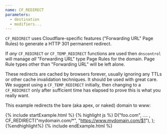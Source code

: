 ```yaml
---
name: CF_REDIRECT
parameters:
  - destination
  - modifiers...
---
```


`CF_REDIRECT` uses Cloudflare-specific features ("Forwarding URL"
Page Rules) to generate a HTTP 301 permanent redirect.

If _any_ `CF_REDIRECT` or `CF_TEMP_REDIRECT` functions are used
then `dnscontrol` will manage _all_ "Forwarding URL" type Page Rules
for the domain. Page Rule types other than "Forwarding URL” will
be left alone.

These redirects are cached by browsers forever, usually ignoring
any TTLs or other cache invalidation techniques.   It should be
used with great care.  We suggest using a `CF_TEMP_REDIRECT`
initially, then changing to a `CF_REDIRECT` only after sufficient
time has elapsed to prove this is what you really want.

This example redirects the bare (aka apex, or naked) domain to www:

{% include startExample.html %}
{% highlight js %}
D("foo.com", .... ,
  CF_REDIRECT("mydomain.com/*", "https://www.mydomain.com/$1"),
);
{%endhighlight%}
{% include endExample.html %}
